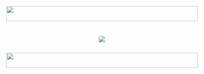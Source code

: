 <p align="center">
  <img src="https://i.imgur.com/dBaSKWF.gif" height="40" width="100%">
</p>
<h1 align="center">
  <img src="https://readme-typing-svg.herokuapp.com?font=Fira+Code&size=25&duration=8000&color=00FF00&background=000000&center=true&vCenter=true&width=600&lines=⚡+BEST+Rising+Technology;🔥+WELCOME+To+Kenya+Tech+Lab;Founded+By+Tylor+ ~Heis_Tech;⚡+Secure+🔒+And+Fastest+Internet+Providers✅" ="Typing Animation">
<p align="center">
  <img src="https://i.imgur.com/dBaSKWF.gif" height="40" width="100%">
</p>

